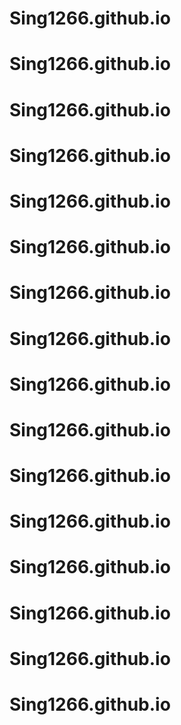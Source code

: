# Sing1266.github.io
# Sing1266.github.io
# Sing1266.github.io
# Sing1266.github.io
# Sing1266.github.io
# Sing1266.github.io
# Sing1266.github.io
# Sing1266.github.io
# Sing1266.github.io
# Sing1266.github.io
# Sing1266.github.io
# Sing1266.github.io
# Sing1266.github.io
# Sing1266.github.io
# Sing1266.github.io
# Sing1266.github.io

